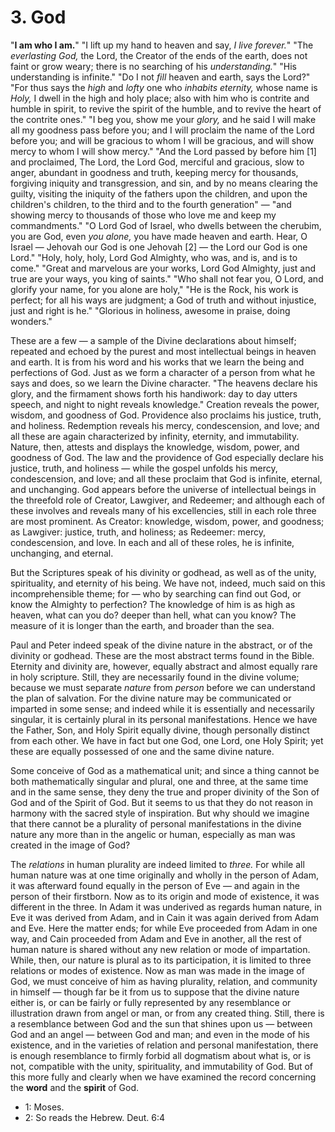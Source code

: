 # 3. God

"**I am who I am.**" "I lift up my hand to heaven and say, *I live forever.*" "The *everlasting God,* the Lord, the Creator of the ends of the earth, does not faint or grow weary; there is no searching of his *understanding.*" "His understanding is infinite." "Do I not *fill* heaven and earth, says the Lord?" "For thus says the *high* and *lofty* one who *inhabits eternity,* whose name is *Holy,* I dwell in the high and holy place; also with him who is contrite and humble in spirit, to revive the spirit of the humble, and to revive the heart of the contrite ones." "I beg you, show me your *glory,* and he said I will make all my goodness pass before you; and I will proclaim the name of the Lord before you; and will be gracious to whom I will be gracious, and will show mercy to whom I will show mercy." "And the Lord passed by before him [1] and proclaimed, The Lord, the Lord God, merciful and gracious, slow to anger, abundant in goodness and truth, keeping mercy for thousands, forgiving iniquity and transgression, and sin, and by no means clearing the guilty, visiting the iniquity of the fathers upon the children, and upon the children's children, to the third and to the fourth generation" — "and showing mercy to thousands of those who love me and keep my commandments." "O Lord God of Israel, who dwells between the cherubim, you are God, even *you alone,* you have made heaven and earth. Hear, O Israel — Jehovah our God is one Jehovah [2] — the Lord our God is one Lord." "Holy, holy, holy, Lord God Almighty, who was, and is, and is to come." "Great and marvelous are your works, Lord God Almighty, just and true are your ways, you king of saints." "Who shall not fear you, O Lord, and glorify your name, for you alone are holy," "He is the Rock, his work is perfect; for all his ways are judgment; a God of truth and without injustice, just and right is he." "Glorious in holiness, awesome in praise, doing wonders."

These are a few — a sample of the Divine declarations about himself; repeated and echoed by the purest and most intellectual beings in heaven and earth. It is from his word and his works that we learn the being and perfections of God. Just as we form a character of a person from what he says and does, so we learn the Divine character. "The heavens declare his glory, and the firmament shows forth his handiwork: day to day utters speech, and night to night reveals knowledge." Creation reveals the power, wisdom, and goodness of God. Providence also proclaims his justice, truth, and holiness. Redemption reveals his mercy, condescension, and love; and all these are again characterized by infinity, eternity, and immutability. Nature, then, attests and displays the knowledge, wisdom, power, and goodness of God. The law and the providence of God especially declare his justice, truth, and holiness — while the gospel unfolds his mercy, condescension, and love; and all these proclaim that God is infinite, eternal, and unchanging. God appears before the universe of intellectual beings in the threefold role of Creator, Lawgiver, and Redeemer; and although each of these involves and reveals many of his excellencies, still in each role three are most prominent. As Creator: knowledge, wisdom, power, and goodness; as Lawgiver: justice, truth, and holiness; as Redeemer: mercy, condescension, and love. In each and all of these roles, he is infinite, unchanging, and eternal.

But the Scriptures speak of his divinity or godhead, as well as of the unity, spirituality, and eternity of his being. We have not, indeed, much said on this incomprehensible theme; for — who by searching can find out God, or know the Almighty to perfection? The knowledge of him is as high as heaven, what can you do? deeper than hell, what can you know? The measure of it is longer than the earth, and broader than the sea.

Paul and Peter indeed speak of the divine nature in the abstract, or of the divinity or godhead. These are the most abstract terms found in the Bible. Eternity and divinity are, however, equally abstract and almost equally rare in holy scripture. Still, they are necessarily found in the divine volume; because we must separate *nature* from *person* before we can understand the plan of salvation. For the divine nature may be communicated or imparted in some sense; and indeed while it is essentially and necessarily singular, it is certainly plural in its personal manifestations. Hence we have the Father, Son, and Holy Spirit equally divine, though personally distinct from each other. We have in fact but one God, one Lord, one Holy Spirit; yet these are equally possessed of one and the same divine nature.

Some conceive of God as a mathematical unit; and since a thing cannot be both mathematically singular and plural, one and three, at the same time and in the same sense, they deny the true and proper divinity of the Son of God and of the Spirit of God. But it seems to us that they do not reason in harmony with the sacred style of inspiration. But why should we imagine that there cannot be a plurality of personal manifestations in the divine nature any more than in the angelic or human, especially as man was created in the image of God?

The *relations* in human plurality are indeed limited to *three.* For while all human nature was at one time originally and wholly in the person of Adam, it was afterward found equally in the person of Eve — and again in the person of their firstborn. Now as to its origin and mode of existence, it was different in the three. In Adam it was underived as regards human nature, in Eve it was derived from Adam, and in Cain it was again derived from Adam and Eve. Here the matter ends; for while Eve proceeded from Adam in one way, and Cain proceeded from Adam and Eve in another, all the rest of human nature is shared without any new relation or mode of impartation. While, then, our nature is plural as to its participation, it is limited to three relations or modes of existence. Now as man was made in the image of God, we must conceive of him as having plurality, relation, and community in himself — though far be it from us to suppose that the divine nature either is, or can be fairly or fully represented by any resemblance or illustration drawn from angel or man, or from any created thing. Still, there is a resemblance between God and the sun that shines upon us — between God and an angel — between God and man; and even in the mode of his existence, and in the varieties of relation and personal manifestation, there is enough resemblance to firmly forbid all dogmatism about what is, or is not, compatible with the unity, spirituality, and immutability of God. But of this more fully and clearly when we have examined the record concerning the **word** and the **spirit** of God.

- 1: Moses.
- 2: So reads the Hebrew. Deut. 6:4
